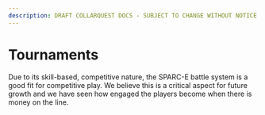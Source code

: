 ```yaml
---
description: DRAFT COLLARQUEST DOCS - SUBJECT TO CHANGE WITHOUT NOTICE.
---
```


# Tournaments

Due to its skill-based, competitive nature, the SPARC-E battle system is a good fit for competitive play. We believe this is a critical aspect for future growth and we have seen how engaged the players become when there is money on the line.&#x20;

